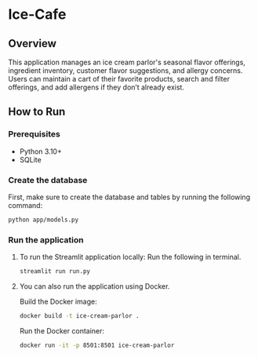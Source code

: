 # Ice-Cafe

## Overview

This application manages an ice cream parlor's seasonal flavor offerings, ingredient inventory, customer flavor suggestions, and allergy concerns. Users can maintain a cart of their favorite products, search and filter offerings, and add allergens if they don’t already exist.

## How to Run

### Prerequisites
- Python 3.10+
- SQLite

### Create the database
First, make sure to create the database and tables by running the following command:
```sh
python app/models.py
```

### Run the application
1. To run the Streamlit application locally:
   Run the following in terminal.
   ```sh
   streamlit run run.py
   ```

2. You can also run the application using Docker.

   Build the Docker image:
   ```sh
   docker build -t ice-cream-parlor .
   ```
   Run the Docker container:
   ```sh
   docker run -it -p 8501:8501 ice-cream-parlor
   ```



